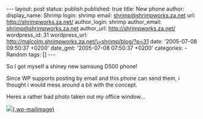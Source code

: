 --- layout: post status: publish published: true title: New phone
author: display\_name: Shrimp login: shrimp email:
shrimp@shrimpworks.za.net url: http://shrimpworks.za.net/ author\_login:
shrimp author\_email: shrimp@shrimpworks.za.net author\_url:
http://shrimpworks.za.net/ wordpress\_id: 31 wordpress\_url:
http://malcolm.shrimpworks.za.net/\~shrimp/blog/?p=31 date: '2005-07-08
09:50:37 +0200' date\_gmt: '2005-07-08 07:50:37 +0200' categories: -
Random tags: \[\] ---

So I got myself a shiney new samsung D500 phone!

Since WP supports posting by email and this phone can send them, i
thought i would mess around a bit with the concept.

Heres a rather bad photo taken out my office window...

[![](http://shrimpworks.za.net/wp-photos/thumb.20050708-100120-1.jpg){.wp-mailimage}](http://shrimpworks.za.net/wp-photos/20050708-100120-1.jpg)
